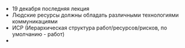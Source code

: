 - 19 декабря последняя лекция
- Людские ресурсы должны обладать различными технологиями коммуникациями
- ИСР (Иерархическая структура работ/ресурсов/рисков, по умолчанию - работ)
- 